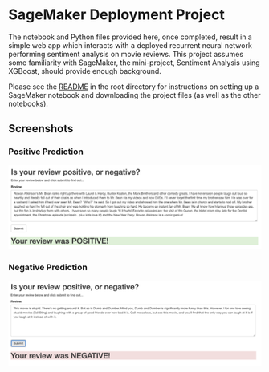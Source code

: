 # SageMaker Deployment Project

The notebook and Python files provided here, once completed, result in a simple web app which interacts with a deployed recurrent neural network performing sentiment analysis on movie reviews. This project assumes some familiarity with SageMaker, the mini-project, Sentiment Analysis using XGBoost, should provide enough background.

Please see the [README](https://github.com/udacity/sagemaker-deployment/tree/master/README.md) in the root directory for instructions on setting up a SageMaker notebook and downloading the project files (as well as the other notebooks).

## Screenshots

### Positive Prediction
![Sentiment_Analysis_Web_App_Pos.png](Sentiment_Analysis_Web_App_Pos.png)


### Negative Prediction
![Sentiment_Analysis_Web_App_Neg.png](Sentiment_Analysis_Web_App_Neg.png)